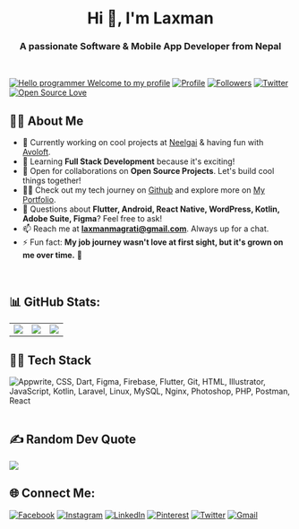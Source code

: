 <h1 align="center">Hi 👋, I'm Laxman</h1>
<h3 align="center">A passionate Software & Mobile App Developer from Nepal</h3><br>

[![Hello programmer Welcome to my profile](https://img.shields.io/badge/Hello_Developers-Welcome-gold.svg?style=flat&logo=github)](https://github.com/itsmelaxman)
[![Profile](https://komarev.com/ghpvc/?username=itsmelaxman&color=blue&style=flat)](https://github.com/itsmelaxman)
[![Followers](https://img.shields.io/github/followers/itsmelaxman?style=social)](https://github.com/itsmelaxman?tab=followers)
[![Twitter](https://img.shields.io/twitter/follow/lmagarati?style=social)](https://github.com/lmagarati?tab=followers)
[![Open Source Love](https://badges.frapsoft.com/os/v2/open-source.svg?v=103)](https://github.com/itsmelaxman)

## 🙋‍♂️ About Me

- 🔭 Currently working on cool projects at [Neelgai](https://github.com/@neelgai) & having fun with [Avoloft](https://github.com/avoloft).
- 🌱 Learning **Full Stack Development** because it's exciting!
- 👯 Open for collaborations on **Open Source Projects**. Let's build cool things together!
- 👨‍💻 Check out my tech journey on [Github](https://github.com/itsmelaxman) and explore more on [My Portfolio](https://magaratilaxman.com.np).
- 💬 Questions about **Flutter, Android, React Native, WordPress, Kotlin, Adobe Suite, Figma**? Feel free to ask!
- 📫 Reach me at **laxmanmagrati@gmail.com**. Always up for a chat.
- ⚡ Fun fact: **My job journey wasn't love at first sight, but it's grown on me over time.** 🚀
<br>

## 📊 GitHub Stats:
<table cellpadding="0">
  <tr style="padding: 0">
    <td valign="top"><img src="https://github-readme-stats.vercel.app/api?username=itsmelaxman&count_private=true&show_icons=true&theme=nord&bg_color=0,2A3554,355B72,467281&hide_border=true"/> </td>
    <td valign="top"><img  src="https://github-readme-streak-stats.herokuapp.com/?user=itsmelaxman&theme=nord&bg_color=0,2A3554,355B72,467281&hide_border=true"/> </td>
    <td valign="top"><img  src="https://github-readme-stats.vercel.app/api/top-langs/?username=itsmelaxman&layout=compact&hide=Jupyter%20Notebook&langs_count=8&theme=nord&bg_color=0,2A3554,355B72,467281&hide_border=true"/> </td>
  </tr>
</table>

## 👨‍💻 Tech Stack
<img src="https://skillicons.dev/icons?i=dart,flutter,firebase,appwrite,git,html,css,illustrator,js,kotlin,laravel,linux,mysql,nginx,photoshop,php,postman,react,figma,xd,vscode" title="Appwrite, CSS, Dart, Figma, Firebase, Flutter, Git, HTML, Illustrator, JavaScript, Kotlin, Laravel, Linux, MySQL, Nginx, Photoshop, PHP, Postman, React" /> <br><br>

## ✍️ Random Dev Quote
![](https://quotes-github-readme.vercel.app/api?type=horizontal&theme=radical)

## 🌐 Connect Me:
[![Facebook](https://img.shields.io/badge/Facebook-%231877F2.svg?logo=Facebook&logoColor=white)](https://facebook.com/lmagarati) 
[![Instagram](https://img.shields.io/badge/Instagram-%23E4405F.svg?logo=Instagram&logoColor=white)](https://instagram.com/lmagarati) 
[![LinkedIn](https://img.shields.io/badge/LinkedIn-%230077B5.svg?logo=linkedin&logoColor=white)](https://linkedin.com/in/lmagarati) 
[![Pinterest](https://img.shields.io/badge/Pinterest-%23E60023.svg?logo=Pinterest&logoColor=white)](https://pinterest.com/lmagarati) 
[![Twitter](https://img.shields.io/badge/Twitter-%231DA1F2.svg?logo=Twitter&logoColor=white)](https://twitter.com/lmagarati) 
[![Gmail](https://img.shields.io/badge/Gmail-%231DA1F2.svg?logo=Gmail&logoColor=white)](mailto:laxmanmagrati@gmail.com) 
